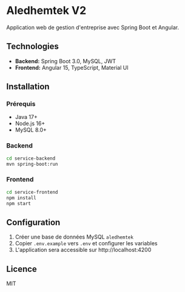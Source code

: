 # Aledhemtek V2

Application web de gestion d'entreprise avec Spring Boot et Angular.

## Technologies

- **Backend:** Spring Boot 3.0, MySQL, JWT
- **Frontend:** Angular 15, TypeScript, Material UI

## Installation

### Prérequis
- Java 17+
- Node.js 16+
- MySQL 8.0+

### Backend
```bash
cd service-backend
mvn spring-boot:run
```

### Frontend
```bash
cd service-frontend
npm install
npm start
```

## Configuration

1. Créer une base de données MySQL `aledhemtek`
2. Copier `.env.example` vers `.env` et configurer les variables
3. L'application sera accessible sur http://localhost:4200

## Licence

MIT
